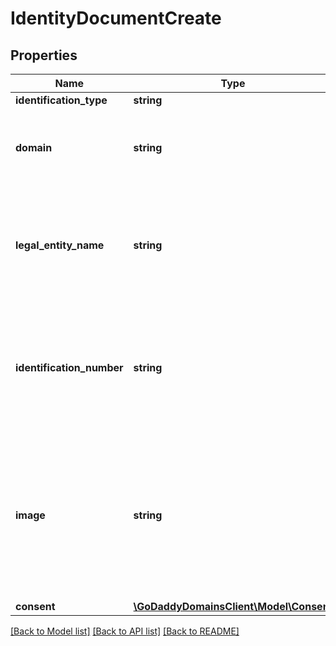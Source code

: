 # IdentityDocumentCreate

## Properties
Name | Type | Description | Notes
------------ | ------------- | ------------- | -------------
**identification_type** | **string** |  | 
**domain** | **string** | Domain for which Real Name Validation must be completed | 
**legal_entity_name** | **string** | Individual or business name written on the document. Must match image exactly | 
**identification_number** | **string** | Individual or business identification number written on the document. Must match image exactly | 
**image** | **string** | The base64 encoded string of the document image. The document image must be in JPEG format with a file size between 4KB and 2MB | 
**consent** | [**\GoDaddyDomainsClient\Model\Consent**](Consent.md) |  | 

[[Back to Model list]](../README.md#documentation-for-models) [[Back to API list]](../README.md#documentation-for-api-endpoints) [[Back to README]](../README.md)


